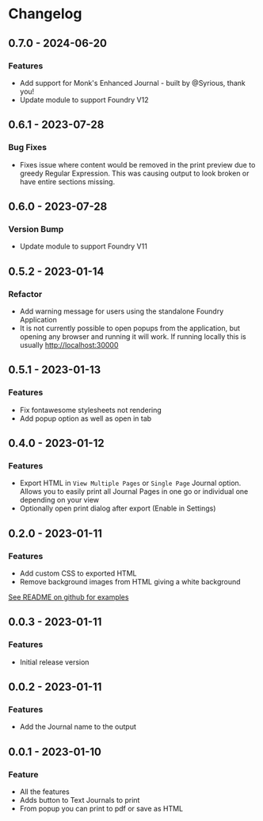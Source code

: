 # Changelog

## 0.7.0 - 2024-06-20

### Features

- Add support for Monk's Enhanced Journal - built by @Syrious, thank you!
- Update module to support Foundry V12

## 0.6.1 - 2023-07-28

### Bug Fixes

- Fixes issue where content would be removed in the print preview due to greedy Regular Expression. This was causing output to look broken or have entire sections missing.

## 0.6.0 - 2023-07-28

### Version Bump

- Update module to support Foundry V11

## 0.5.2 - 2023-01-14

### Refactor

- Add warning message for users using the standalone Foundry Application
- It is not currently possible to open popups from the application, but opening any browser and running it will work. If running locally this is usually [http://localhost:30000](http://localhost:30000)

## 0.5.1 - 2023-01-13

### Features

- Fix fontawesome stylesheets not rendering
- Add popup option as well as open in tab

## 0.4.0 - 2023-01-12

### Features

- Export HTML in `View Multiple Pages` or `Single Page` Journal option. Allows you to easily print all Journal Pages in one go or individual one depending on your view
- Optionally open print dialog after export (Enable in Settings)

## 0.2.0 - 2023-01-11

### Features

- Add custom CSS to exported HTML
- Remove background images from HTML giving a white background

[See README on github for examples](https://github.com/johnnolan/export-journal-html#options)

## 0.0.3 - 2023-01-11

### Features

- Initial release version

## 0.0.2 - 2023-01-11

### Features

- Add the Journal name to the output

## 0.0.1 - 2023-01-10

### Feature

- All the features
- Adds button to Text Journals to print
- From popup you can print to pdf or save as HTML
